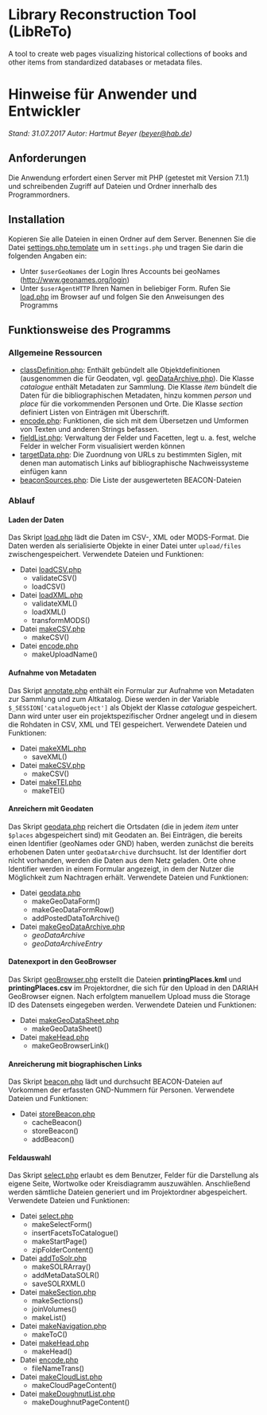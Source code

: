 # Library Reconstruction Tool (LibReTo)
A tool to create web pages visualizing historical collections of books and other items from standardized databases or metadata files.

# Hinweise für Anwender und Entwickler

*Stand: 31.07.2017*
*Autor: Hartmut Beyer (beyer@hab.de)*

## Anforderungen
Die Anwendung erfordert einen Server mit PHP (getestet mit Version 7.1.1) und schreibenden Zugriff auf Dateien und Ordner innerhalb des Programmordners.

## Installation
Kopieren Sie alle Dateien in einen Ordner auf dem Server.
Benennen Sie die Datei [settings.php.template](settings.php.template) um in `settings.php` und tragen Sie darin die folgenden Angaben ein:
- Unter `$userGeoNames` der Login Ihres Accounts bei geoNames (http://www.geonames.org/login)
- Unter `$userAgentHTTP` Ihren Namen in beliebiger Form.
Rufen Sie [load.php](load.php) im Browser auf und folgen Sie den Anweisungen des Programms

## Funktionsweise des Programms

### Allgemeine Ressourcen

- [classDefinition.php](classDefinition.php): Enthält gebündelt alle Objektdefinitionen (ausgenommen die für Geodaten, vgl. [geoDataArchive.php](geoDataArchive.php)). Die Klasse *catalogue* enthält Metadaten zur Sammlung. Die Klasse *item* bündelt die Daten für die bibliographischen Metadaten, hinzu kommen *person* und *place* für die vorkommenden Personen und Orte. Die Klasse *section* definiert Listen von Einträgen mit Überschrift.
- [encode.php](encode.php): Funktionen, die sich mit dem Übersetzen und Umformen von Texten und anderen Strings befassen.
- [fieldList.php](fieldList.php): Verwaltung der Felder und Facetten, legt u. a. fest, welche Felder in welcher Form visualisiert werden können
- [targetData.php](targetData.php): Die Zuordnung von URLs zu bestimmten Siglen, mit denen man automatisch Links auf bibliographische Nachweissysteme einfügen kann
- [beaconSources.php](beaconSources.php): Die Liste der ausgewerteten BEACON-Dateien

### Ablauf

#### Laden der Daten
Das Skript [load.php](load.php) lädt die Daten im CSV-, XML oder MODS-Format. Die Daten werden als serialisierte Objekte in einer Datei unter `upload/files` zwischengespeichert.
Verwendete Dateien und Funktionen:
- Datei [loadCSV.php](loadCSV.php)
    - validateCSV\(\)
    - loadCSV\(\)
- Datei [loadXML.php](loadXML.php)
    - validateXML\(\)
    - loadXML\(\)
    - transformMODS\(\)
- Datei [makeCSV.php](makeCSV.php)
    - makeCSV\(\)
- Datei [encode.php](encode.php)
    - makeUploadName\(\)

#### Aufnahme von Metadaten
Das Skript [annotate.php](annotate.php) enthält ein Formular zur Aufnahme von Metadaten zur Sammlung und zum Altkatalog. Diese werden in der Variable `$_SESSION['catalogueObject']` als Objekt der Klasse *catalogue* gespeichert. Dann wird unter user ein projektspezifischer Ordner angelegt und in diesem die Rohdaten in CSV, XML und TEI gespeichert. 
Verwendete Dateien und Funktionen:
- Datei [makeXML.php](makeXML.php)
    - saveXML\(\)
- Datei [makeCSV.php](makeCSV.php)
    - makeCSV\(\)
- Datei [makeTEI.php](makeTEI.php)
    - makeTEI\(\)

#### Anreichern mit Geodaten
Das Skript [geodata.php](geodata.php) reichert die Ortsdaten (die in jedem *item* unter `$places` abgespeichert sind) mit Geodaten an. Bei Einträgen, die bereits einen Identifier (geoNames oder GND) haben, werden zunächst die bereits erhobenen Daten unter `geoDataArchive` durchsucht. Ist der Identifier dort nicht vorhanden, werden die Daten aus dem Netz geladen. Orte ohne Identifier werden in einem Formular angezeigt, in dem der Nutzer die Möglichkeit zum Nachtragen erhält.
Verwendete Dateien und Funktionen:
- Datei [geodata.php](geodata.php)
    - makeGeoDataForm\(\)
    - makeGeoDataFormRow\(\)
    - addPostedDataToArchive\(\)
- Datei [makeGeoDataArchive.php](makeGeoDataArchive.php)
    - *geoDataArchive*
    - *geoDataArchiveEntry*
	
#### Datenexport in den GeoBrowser
Das Skript [geoBrowser.php](geoBrowser.php) erstellt die Dateien **printingPlaces.kml** und **printingPlaces.csv** im Projektordner, die sich für den Upload in den DARIAH GeoBrowser eignen. Nach erfolgtem manuellem Upload muss die Storage ID des Datensets eingegeben werden.
Verwendete Dateien und Funktionen:
- Datei [makeGeoDataSheet.php](makeGeoDataSheet.php)
    - makeGeoDataSheet\(\)
- Datei [makeHead.php](makeHead.php)
    - makeGeoBrowserLink\(\)

#### Anreicherung mit biographischen Links
Das Skript [beacon.php](beacon.php) lädt und durchsucht BEACON-Dateien auf Vorkommen der erfassten GND-Nummern für Personen.
Verwendete Dateien und Funktionen:
- Datei [storeBeacon.php](storeBeacon.php)
    - cacheBeacon\(\)
    - storeBeacon\(\)
    - addBeacon\(\)
	
#### Feldauswahl
Das Skript [select.php](select.php) erlaubt es dem Benutzer, Felder für die Darstellung als eigene Seite, Wortwolke oder Kreisdiagramm auszuwählen. Anschließend werden sämtliche Dateien generiert und im Projektordner abgespeichert.
Verwendete Dateien und Funktionen:
- Datei [select.php](select.php)
    - makeSelectForm\(\)
    - insertFacetsToCatalogue\(\)
    - makeStartPage\(\)
    - zipFolderContent\(\)
- Datei [addToSolr.php](addToSolr.php)
    - makeSOLRArray\(\)
    - addMetaDataSOLR\(\)
    - saveSOLRXML\(\)
- Datei [makeSection.php](makeSection.php)
    - makeSections\(\)
    - joinVolumes\(\)
    - makeList\(\)
- Datei [makeNavigation.php](makeNavigation.php)
    - makeToC\(\)
- Datei [makeHead.php](makeHead.php)
    - makeHead\(\)
- Datei [encode.php](encode.php)
    - fileNameTrans\(\)
- Datei [makeCloudList.php](makeCloudList.php)
    - makeCloudPageContent\(\)
- Datei [makeDoughnutList.php](makeDoughnutList.php)
    - makeDoughnutPageContent\(\)
